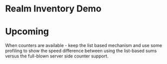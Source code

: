 # Realm Inventory Demo



# Upcoming 

When counters are available - keep the list based mechanism and use
some profiling to show the speed difference between using the
list-based sums versus the full-blown server side counter support.
